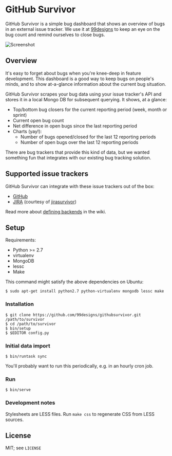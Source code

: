 # GitHub Survivor

GitHub Survivor is a simple bug dashboard that shows an overview of bugs in an
external issue tracker. We use it at [99designs][1] to keep an eye on the bug
count and remind ourselves to close bugs.

![Screenshot](https://github.com/99designs/githubsurvivor/wiki/screenshot.png)

## Overview

It's easy to forget about bugs when you're knee-deep in feature development.
This dashboard is a good way to keep bugs on people's minds, and to show
at-a-glance information about the current bug situation.

GitHub Survivor scrapes your bug data using your issue tracker's API and stores
it in a local Mongo DB for subsequent querying. It shows, at a glance:

 * Top/bottom bug closers for the current reporting period (week, month or sprint)
 * Current open bug count
 * Net difference in open bugs since the last reporting period
 * Charts (yay!):
    * Number of bugs opened/closed for the last 12 reporting periods
    * Number of open bugs over the last 12 reporting periods

There are bug trackers that provide this kind of data, but we wanted something
fun that integrates with our existing bug tracking solution.

## Supported issue trackers

GitHub Survivor can integrate with these issue trackers out of the box:

 * [GitHub][2]
 * [JIRA][3] (courtesy of [jirasurvivor][4])

Read more about [defining backends][5] in the wiki.

## Setup

Requirements:

* Python >= 2.7
* virtualenv
* MongoDB
* lessc
* Make

This command might satisfy the above dependencies on Ubuntu:

    $ sudo apt-get install python2.7 python-virtualenv mongodb lessc make

### Installation

    $ git clone https://github.com/99designs/githubsurvivor.git /path/to/survivor
    $ cd /path/to/survivor
    $ bin/setup
    $ $EDITOR config.py

### Initial data import

    $ bin/runtask sync

You'll probably want to run this periodically, e.g. in an hourly cron job.

### Run

    $ bin/serve

### Development notes

Stylesheets are LESS files. Run `make css` to regenerate CSS from LESS sources.

## License

MIT; see `LICENSE`

[1]: http://99designs.com
[2]: http://developer.github.com/v3/issues/
[3]: http://docs.atlassian.com/jira/REST/latest/
[4]: https://github.com/gengo/jirasurvivor
[5]: https://github.com/99designs/githubsurvivor/wiki/Backends
